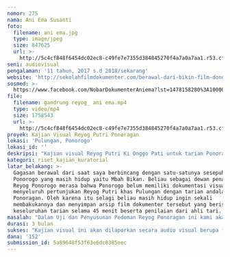 ```yaml
---
nomor: 275
nama: Ani Ema Susanti
foto:
  filename: ani ema.jpg
  type: image/jpeg
  size: 847625
  url: >-
    http://5c4cf848f6454dc02ec8-c49fe7e7355d384845270f4a7a0a7aa1.r53.cf2.rackcdn.com/1a22be70-ff0c-4f5e-bfd8-d13abc32078b/ani%20ema.jpg
seni: audiovisual
pengalaman: '11 tahun, 2017 s.d 2018/sekarang'
website: 'http://sekolahfilmdokumenter.com/berawal-dari-bikin-film-donor-asi.html'
sosmed: >-
  https://www.facebook.com/NobarDokumenterAniema?lst=1478158280%3A100002266026055%3A1518951048
file:
  filename: gandrung reyog_ ani ema.mp4
  type: video/mp4
  size: 1758543
  url: >-
    http://5c4cf848f6454dc02ec8-c49fe7e7355d384845270f4a7a0a7aa1.r53.cf2.rackcdn.com/3febc5ef-9a40-4151-9f17-0d49e033e5b7/gandrung%20reyog_%20ani%20ema.mp4
proyek: Kajian Visual Reyog Putri Ponoragan
lokasi: 'Pulungan, Ponorogo'
lokasi_id: ''
deskripsi: "Kajian visual Reyog Putri Ki Onggo Pati untuk tarian Ponoragan. Reyog Putri adalah bagian dari pelebaran Reyog putra Ki Onggo Pati yang usianya sudah mencapai lebih dari 20 tahun. Reyog Putri ini berjalan bertahap mulai dari tahun 2013 – 2016 masih warok saja, seiring dengan pelatihan yang cukup serius akhirnya di tahun 2017 semua pemain reyog putri dilakukan oleh pemain yang kesemuanya perempuan. Akan ada pengujian dari dosen tari dari kampus seni \r\n terhadap tarian Ponoragan yang dibawakan oleh penari putri yang berperan sebagai Kelono Sewandono, Bujang Ganong, Jatil, Pembarong, Warok, tim tata musik, tata busana, perlengkapan, dan tim pementasan"
kategori: riset_kajian_kuratorial
latar_belakang: >-
  Gagasan berawal dari saat saya berbincang dengan satu-satunya sesepuh Reyog di
  Ponorogo yang masih hidup yaitu Mbah Bikan. Beliau sebagai dewan penasehat
  Reyog Ponorogo merasa bahwa Ponorogo belum memiliki dokumentasi visual secara
  menyeluruh pertunjukan Reyog Putri khas Pulungan dengan tarian andalan mereka
  Ponoragan. Oleh karena itu selagi beliau masih hidup ingin sekali
  membakukannya dan menyimpan arsip film dokumenter tersebut yang berisi
  keseluruhan tarian selama 45 menit beserta penilaian dari ahli tari.
masalah: "Dalam Uji dan Penyusunan Pedoman Reyog Ponoragan ini kami akan mengundang beberapa ahli tari dari kampus-kampus seni di Indonesia untuk menilai tarian Reyog pedesaan khas Pulungan yang diberi nama Reyog Ponoragan. Akan menilai mulai dari tarian yang akan dilakonkan oleh Kelono Sewandono, Bujang Ganong, Jatil, Pembarong, Warok, tim tata musik, tata busana, perlengkapan, dan tim pementasan. Yang nantinya akan selalu diputar/ sebagai acuan dan salah satu cara pelestarian Reyog Putri di daerah Pulungan ini khususnya untuk tarian Ponoragan yang asli berasal dari Pulungan.\r\n"
durasi: 3 bulan
sukses: "Kajian visual ini akan dilaporkan secara audio visual berupa film pendek berdurasi 60 menit, dengan 45 menit adalah pertunjukan Reyog Ponoragan secara utuh tanpa dipotong. \r\n"
dana: '152'
submission_id: 5a89648f53f63e6dc8385eec
---
```


